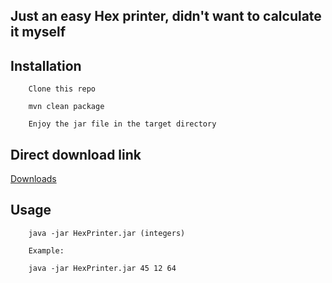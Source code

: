 ## Just an easy Hex printer, didn't want to calculate it myself

## Installation
```
    Clone this repo

    mvn clean package

    Enjoy the jar file in the target directory

```

## Direct download link
[Downloads](https://github.com/Matsv/hexprinter/releases/)

## Usage
```
    java -jar HexPrinter.jar (integers)

    Example:

    java -jar HexPrinter.jar 45 12 64